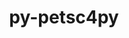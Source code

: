 ---
title: "py-petsc4py"
layout: cache
categories: [package, develop]
meta: {"versions": ["3.19.4", "3.20.0"], "compilers": ["cce@=15.0.1", "gcc@=11.1.0", "gcc@=11.4.0", "oneapi@=2023.2.0"], "oss": ["rhel8", "ubuntu20.04"], "platforms": ["linux"], "targets": ["aarch64", "ppc64le", "x86_64", "x86_64_v3", "zen4"], "stacks": ["e4s", "e4s-arm", "e4s-cray-rhel", "e4s-oneapi", "e4s-power", "root"], "num_specs": 38, "num_specs_by_stack": {"root": 38, "e4s-cray-rhel": 4, "e4s-arm": 1, "e4s-power": 11, "e4s-oneapi": 10, "e4s": 12}}
spec_details: [{"hash": "iflwqlsut6szatzth6hxwfjdggbku4um", "compiler": "cce@=15.0.1", "versions": ["3.19.4"], "os": "rhel8", "platform": "linux", "target": "zen4", "variants": ["build_system=python_pip", "+mpi"], "stacks": ["root", "e4s-cray-rhel"], "size": "-", "tarball": "https://binaries.spack.io/develop/build_cache/linux-rhel8-zen4/cce-15.0.1/py-petsc4py-3.19.4/linux-rhel8-zen4-cce-15.0.1-py-petsc4py-3.19.4-iflwqlsut6szatzth6hxwfjdggbku4um.spack"}, {"hash": "pqayiufaqqb5boqyw6233zvkozse4w55", "compiler": "cce@=15.0.1", "versions": ["3.19.4"], "os": "rhel8", "platform": "linux", "target": "zen4", "variants": ["build_system=python_pip", "+mpi"], "stacks": ["root", "e4s-cray-rhel"], "size": "-", "tarball": "https://binaries.spack.io/develop/build_cache/linux-rhel8-zen4/cce-15.0.1/py-petsc4py-3.19.4/linux-rhel8-zen4-cce-15.0.1-py-petsc4py-3.19.4-pqayiufaqqb5boqyw6233zvkozse4w55.spack"}, {"hash": "ukird5wixjwnvxodsp7vtcsunnqgpqdp", "compiler": "cce@=15.0.1", "versions": ["3.20.0"], "os": "rhel8", "platform": "linux", "target": "zen4", "variants": ["build_system=python_pip", "+mpi"], "stacks": ["root", "e4s-cray-rhel"], "size": "-", "tarball": "https://binaries.spack.io/develop/build_cache/linux-rhel8-zen4/cce-15.0.1/py-petsc4py-3.20.0/linux-rhel8-zen4-cce-15.0.1-py-petsc4py-3.20.0-ukird5wixjwnvxodsp7vtcsunnqgpqdp.spack"}, {"hash": "zupzcm2p5mruf6eqvnrwdccqe6izgxm6", "compiler": "cce@=15.0.1", "versions": ["3.19.4"], "os": "rhel8", "platform": "linux", "target": "zen4", "variants": ["build_system=python_pip", "+mpi"], "stacks": ["root", "e4s-cray-rhel"], "size": "-", "tarball": "https://binaries.spack.io/develop/build_cache/linux-rhel8-zen4/cce-15.0.1/py-petsc4py-3.19.4/linux-rhel8-zen4-cce-15.0.1-py-petsc4py-3.19.4-zupzcm2p5mruf6eqvnrwdccqe6izgxm6.spack"}, {"hash": "f2brgeukcj3c66gadmjc7tgjo6siydxm", "compiler": "gcc@=11.4.0", "versions": ["3.20.0"], "os": "ubuntu20.04", "platform": "linux", "target": "aarch64", "variants": ["build_system=python_pip", "+mpi"], "stacks": ["e4s-arm", "root"], "size": "-", "tarball": "https://binaries.spack.io/develop/build_cache/linux-ubuntu20.04-aarch64/gcc-11.4.0/py-petsc4py-3.20.0/linux-ubuntu20.04-aarch64-gcc-11.4.0-py-petsc4py-3.20.0-f2brgeukcj3c66gadmjc7tgjo6siydxm.spack"}, {"hash": "l7e5cnmaecsabxeznxjycavulniqtxzw", "compiler": "gcc@=11.1.0", "versions": ["3.19.4"], "os": "ubuntu20.04", "platform": "linux", "target": "ppc64le", "variants": ["build_system=python_pip", "+mpi"], "stacks": ["e4s-power", "root"], "size": "-", "tarball": "https://binaries.spack.io/develop/build_cache/linux-ubuntu20.04-ppc64le/gcc-11.1.0/py-petsc4py-3.19.4/linux-ubuntu20.04-ppc64le-gcc-11.1.0-py-petsc4py-3.19.4-l7e5cnmaecsabxeznxjycavulniqtxzw.spack"}, {"hash": "pej4dnb3346pspt4chrvtgwan4idcsfk", "compiler": "gcc@=11.1.0", "versions": ["3.19.4"], "os": "ubuntu20.04", "platform": "linux", "target": "ppc64le", "variants": ["build_system=python_pip", "+mpi"], "stacks": ["e4s-power", "root"], "size": "-", "tarball": "https://binaries.spack.io/develop/build_cache/linux-ubuntu20.04-ppc64le/gcc-11.1.0/py-petsc4py-3.19.4/linux-ubuntu20.04-ppc64le-gcc-11.1.0-py-petsc4py-3.19.4-pej4dnb3346pspt4chrvtgwan4idcsfk.spack"}, {"hash": "rrtng66zby762q4sfu4fm35752yaptl2", "compiler": "gcc@=11.1.0", "versions": ["3.19.4"], "os": "ubuntu20.04", "platform": "linux", "target": "ppc64le", "variants": ["build_system=python_pip", "+mpi"], "stacks": ["e4s-power", "root"], "size": "-", "tarball": "https://binaries.spack.io/develop/build_cache/linux-ubuntu20.04-ppc64le/gcc-11.1.0/py-petsc4py-3.19.4/linux-ubuntu20.04-ppc64le-gcc-11.1.0-py-petsc4py-3.19.4-rrtng66zby762q4sfu4fm35752yaptl2.spack"}, {"hash": "adklqnbevgl4fa4o6chl2pviaqhay3rc", "compiler": "gcc@=11.1.0", "versions": ["3.19.4"], "os": "ubuntu20.04", "platform": "linux", "target": "ppc64le", "variants": ["build_system=python_pip", "+mpi"], "stacks": ["e4s-power", "root"], "size": "-", "tarball": "https://binaries.spack.io/develop/build_cache/linux-ubuntu20.04-ppc64le/gcc-11.1.0/py-petsc4py-3.19.4/linux-ubuntu20.04-ppc64le-gcc-11.1.0-py-petsc4py-3.19.4-adklqnbevgl4fa4o6chl2pviaqhay3rc.spack"}, {"hash": "dmn3n6cn3whhy2rapri55auqagzhjuli", "compiler": "gcc@=11.1.0", "versions": ["3.19.4"], "os": "ubuntu20.04", "platform": "linux", "target": "ppc64le", "variants": ["build_system=python_pip", "+mpi"], "stacks": ["e4s-power", "root"], "size": "-", "tarball": "https://binaries.spack.io/develop/build_cache/linux-ubuntu20.04-ppc64le/gcc-11.1.0/py-petsc4py-3.19.4/linux-ubuntu20.04-ppc64le-gcc-11.1.0-py-petsc4py-3.19.4-dmn3n6cn3whhy2rapri55auqagzhjuli.spack"}, {"hash": "d7mslllsoi7mchauzzsux2lee7nfzbwj", "compiler": "gcc@=11.1.0", "versions": ["3.19.4"], "os": "ubuntu20.04", "platform": "linux", "target": "ppc64le", "variants": ["build_system=python_pip", "+mpi"], "stacks": ["e4s-power", "root"], "size": "-", "tarball": "https://binaries.spack.io/develop/build_cache/linux-ubuntu20.04-ppc64le/gcc-11.1.0/py-petsc4py-3.19.4/linux-ubuntu20.04-ppc64le-gcc-11.1.0-py-petsc4py-3.19.4-d7mslllsoi7mchauzzsux2lee7nfzbwj.spack"}, {"hash": "jotrwldtmioyf3gqxivkrrmqjibnz447", "compiler": "gcc@=11.1.0", "versions": ["3.19.4"], "os": "ubuntu20.04", "platform": "linux", "target": "ppc64le", "variants": ["build_system=python_pip", "+mpi"], "stacks": ["e4s-power", "root"], "size": "-", "tarball": "https://binaries.spack.io/develop/build_cache/linux-ubuntu20.04-ppc64le/gcc-11.1.0/py-petsc4py-3.19.4/linux-ubuntu20.04-ppc64le-gcc-11.1.0-py-petsc4py-3.19.4-jotrwldtmioyf3gqxivkrrmqjibnz447.spack"}, {"hash": "ltxd3whjlputulxxasemmg5l4cjlyqr7", "compiler": "gcc@=11.1.0", "versions": ["3.19.4"], "os": "ubuntu20.04", "platform": "linux", "target": "ppc64le", "variants": ["build_system=python_pip", "+mpi"], "stacks": ["e4s-power", "root"], "size": "-", "tarball": "https://binaries.spack.io/develop/build_cache/linux-ubuntu20.04-ppc64le/gcc-11.1.0/py-petsc4py-3.19.4/linux-ubuntu20.04-ppc64le-gcc-11.1.0-py-petsc4py-3.19.4-ltxd3whjlputulxxasemmg5l4cjlyqr7.spack"}, {"hash": "vfybeu2hpp4hgnj262um24u2lkug4xrx", "compiler": "gcc@=11.1.0", "versions": ["3.19.4"], "os": "ubuntu20.04", "platform": "linux", "target": "ppc64le", "variants": ["build_system=python_pip", "+mpi"], "stacks": ["e4s-power", "root"], "size": "-", "tarball": "https://binaries.spack.io/develop/build_cache/linux-ubuntu20.04-ppc64le/gcc-11.1.0/py-petsc4py-3.19.4/linux-ubuntu20.04-ppc64le-gcc-11.1.0-py-petsc4py-3.19.4-vfybeu2hpp4hgnj262um24u2lkug4xrx.spack"}, {"hash": "5md2mp5ia62juonk63bovfudrkmo7iph", "compiler": "gcc@=11.1.0", "versions": ["3.19.4"], "os": "ubuntu20.04", "platform": "linux", "target": "ppc64le", "variants": ["build_system=python_pip", "+mpi"], "stacks": ["e4s-power", "root"], "size": "-", "tarball": "https://binaries.spack.io/develop/build_cache/linux-ubuntu20.04-ppc64le/gcc-11.1.0/py-petsc4py-3.19.4/linux-ubuntu20.04-ppc64le-gcc-11.1.0-py-petsc4py-3.19.4-5md2mp5ia62juonk63bovfudrkmo7iph.spack"}, {"hash": "3l3lnyyqpztjbhklkyf6txzacf2aewaq", "compiler": "gcc@=11.1.0", "versions": ["3.20.0"], "os": "ubuntu20.04", "platform": "linux", "target": "ppc64le", "variants": ["build_system=python_pip", "+mpi"], "stacks": ["e4s-power", "root"], "size": "-", "tarball": "https://binaries.spack.io/develop/build_cache/linux-ubuntu20.04-ppc64le/gcc-11.1.0/py-petsc4py-3.20.0/linux-ubuntu20.04-ppc64le-gcc-11.1.0-py-petsc4py-3.20.0-3l3lnyyqpztjbhklkyf6txzacf2aewaq.spack"}, {"hash": "dxtj675v3rxn2mjl4f6t7hyygx7xgu4u", "compiler": "oneapi@=2023.2.0", "versions": ["3.19.4"], "os": "ubuntu20.04", "platform": "linux", "target": "x86_64", "variants": ["build_system=python_pip", "+mpi"], "stacks": ["root", "e4s-oneapi"], "size": "-", "tarball": "https://binaries.spack.io/develop/build_cache/linux-ubuntu20.04-x86_64/oneapi-2023.2.0/py-petsc4py-3.19.4/linux-ubuntu20.04-x86_64-oneapi-2023.2.0-py-petsc4py-3.19.4-dxtj675v3rxn2mjl4f6t7hyygx7xgu4u.spack"}, {"hash": "evh6t562f3llsoucmpfr4vsevdwi6nbd", "compiler": "oneapi@=2023.2.0", "versions": ["3.19.4"], "os": "ubuntu20.04", "platform": "linux", "target": "x86_64", "variants": ["build_system=python_pip", "+mpi"], "stacks": ["root", "e4s-oneapi"], "size": "-", "tarball": "https://binaries.spack.io/develop/build_cache/linux-ubuntu20.04-x86_64/oneapi-2023.2.0/py-petsc4py-3.19.4/linux-ubuntu20.04-x86_64-oneapi-2023.2.0-py-petsc4py-3.19.4-evh6t562f3llsoucmpfr4vsevdwi6nbd.spack"}, {"hash": "fop7x64xte3uo3gaciqj3piarqoluwwd", "compiler": "oneapi@=2023.2.0", "versions": ["3.19.4"], "os": "ubuntu20.04", "platform": "linux", "target": "x86_64", "variants": ["build_system=python_pip", "+mpi"], "stacks": ["root", "e4s-oneapi"], "size": "-", "tarball": "https://binaries.spack.io/develop/build_cache/linux-ubuntu20.04-x86_64/oneapi-2023.2.0/py-petsc4py-3.19.4/linux-ubuntu20.04-x86_64-oneapi-2023.2.0-py-petsc4py-3.19.4-fop7x64xte3uo3gaciqj3piarqoluwwd.spack"}, {"hash": "n4fevxhalubcvkzuievx54eg6cvuej7k", "compiler": "oneapi@=2023.2.0", "versions": ["3.19.4"], "os": "ubuntu20.04", "platform": "linux", "target": "x86_64", "variants": ["build_system=python_pip", "+mpi"], "stacks": ["root", "e4s-oneapi"], "size": "-", "tarball": "https://binaries.spack.io/develop/build_cache/linux-ubuntu20.04-x86_64/oneapi-2023.2.0/py-petsc4py-3.19.4/linux-ubuntu20.04-x86_64-oneapi-2023.2.0-py-petsc4py-3.19.4-n4fevxhalubcvkzuievx54eg6cvuej7k.spack"}, {"hash": "goxvtv3rydugig6krwpznydqzdw6o7f6", "compiler": "oneapi@=2023.2.0", "versions": ["3.19.4"], "os": "ubuntu20.04", "platform": "linux", "target": "x86_64", "variants": ["build_system=python_pip", "+mpi"], "stacks": ["root", "e4s-oneapi"], "size": "-", "tarball": "https://binaries.spack.io/develop/build_cache/linux-ubuntu20.04-x86_64/oneapi-2023.2.0/py-petsc4py-3.19.4/linux-ubuntu20.04-x86_64-oneapi-2023.2.0-py-petsc4py-3.19.4-goxvtv3rydugig6krwpznydqzdw6o7f6.spack"}, {"hash": "pke7esyoonty6ugqva5f2nka5vjzs2jx", "compiler": "oneapi@=2023.2.0", "versions": ["3.19.4"], "os": "ubuntu20.04", "platform": "linux", "target": "x86_64", "variants": ["build_system=python_pip", "+mpi"], "stacks": ["root", "e4s-oneapi"], "size": "-", "tarball": "https://binaries.spack.io/develop/build_cache/linux-ubuntu20.04-x86_64/oneapi-2023.2.0/py-petsc4py-3.19.4/linux-ubuntu20.04-x86_64-oneapi-2023.2.0-py-petsc4py-3.19.4-pke7esyoonty6ugqva5f2nka5vjzs2jx.spack"}, {"hash": "nmbuk7fcxqgr3k3b5vugetz256adrqgi", "compiler": "oneapi@=2023.2.0", "versions": ["3.19.4"], "os": "ubuntu20.04", "platform": "linux", "target": "x86_64", "variants": ["build_system=python_pip", "+mpi"], "stacks": ["root", "e4s-oneapi"], "size": "-", "tarball": "https://binaries.spack.io/develop/build_cache/linux-ubuntu20.04-x86_64/oneapi-2023.2.0/py-petsc4py-3.19.4/linux-ubuntu20.04-x86_64-oneapi-2023.2.0-py-petsc4py-3.19.4-nmbuk7fcxqgr3k3b5vugetz256adrqgi.spack"}, {"hash": "rjusfg4fcfob2igtlcroue7gas4ycdyz", "compiler": "oneapi@=2023.2.0", "versions": ["3.19.4"], "os": "ubuntu20.04", "platform": "linux", "target": "x86_64", "variants": ["build_system=python_pip", "+mpi"], "stacks": ["root", "e4s-oneapi"], "size": "-", "tarball": "https://binaries.spack.io/develop/build_cache/linux-ubuntu20.04-x86_64/oneapi-2023.2.0/py-petsc4py-3.19.4/linux-ubuntu20.04-x86_64-oneapi-2023.2.0-py-petsc4py-3.19.4-rjusfg4fcfob2igtlcroue7gas4ycdyz.spack"}, {"hash": "sc5u4pzxqqqhlbgzz3urjdth4x3xa6nm", "compiler": "oneapi@=2023.2.0", "versions": ["3.19.4"], "os": "ubuntu20.04", "platform": "linux", "target": "x86_64", "variants": ["build_system=python_pip", "+mpi"], "stacks": ["root", "e4s-oneapi"], "size": "-", "tarball": "https://binaries.spack.io/develop/build_cache/linux-ubuntu20.04-x86_64/oneapi-2023.2.0/py-petsc4py-3.19.4/linux-ubuntu20.04-x86_64-oneapi-2023.2.0-py-petsc4py-3.19.4-sc5u4pzxqqqhlbgzz3urjdth4x3xa6nm.spack"}, {"hash": "of4lwulcydst3vvf7u2k5klaelq4nomt", "compiler": "oneapi@=2023.2.0", "versions": ["3.20.0"], "os": "ubuntu20.04", "platform": "linux", "target": "x86_64", "variants": ["build_system=python_pip", "+mpi"], "stacks": ["root", "e4s-oneapi"], "size": "-", "tarball": "https://binaries.spack.io/develop/build_cache/linux-ubuntu20.04-x86_64/oneapi-2023.2.0/py-petsc4py-3.20.0/linux-ubuntu20.04-x86_64-oneapi-2023.2.0-py-petsc4py-3.20.0-of4lwulcydst3vvf7u2k5klaelq4nomt.spack"}, {"hash": "wu5uc5ra3w56kidpbi7zzkqbah7lgfqx", "compiler": "gcc@=11.1.0", "versions": ["3.19.4"], "os": "ubuntu20.04", "platform": "linux", "target": "x86_64_v3", "variants": ["build_system=python_pip", "+mpi"], "stacks": ["root", "e4s"], "size": "-", "tarball": "https://binaries.spack.io/develop/build_cache/linux-ubuntu20.04-x86_64_v3/gcc-11.1.0/py-petsc4py-3.19.4/linux-ubuntu20.04-x86_64_v3-gcc-11.1.0-py-petsc4py-3.19.4-wu5uc5ra3w56kidpbi7zzkqbah7lgfqx.spack"}, {"hash": "bpakxw3ncdqsiq47ajxftjnlxtk2xaht", "compiler": "gcc@=11.1.0", "versions": ["3.19.4"], "os": "ubuntu20.04", "platform": "linux", "target": "x86_64_v3", "variants": ["build_system=python_pip", "+mpi"], "stacks": ["root", "e4s"], "size": "-", "tarball": "https://binaries.spack.io/develop/build_cache/linux-ubuntu20.04-x86_64_v3/gcc-11.1.0/py-petsc4py-3.19.4/linux-ubuntu20.04-x86_64_v3-gcc-11.1.0-py-petsc4py-3.19.4-bpakxw3ncdqsiq47ajxftjnlxtk2xaht.spack"}, {"hash": "6hf4mhsuyw5pwhzjmw4erok2e4zhpumf", "compiler": "gcc@=11.1.0", "versions": ["3.19.4"], "os": "ubuntu20.04", "platform": "linux", "target": "x86_64_v3", "variants": ["build_system=python_pip", "+mpi"], "stacks": ["root", "e4s"], "size": "-", "tarball": "https://binaries.spack.io/develop/build_cache/linux-ubuntu20.04-x86_64_v3/gcc-11.1.0/py-petsc4py-3.19.4/linux-ubuntu20.04-x86_64_v3-gcc-11.1.0-py-petsc4py-3.19.4-6hf4mhsuyw5pwhzjmw4erok2e4zhpumf.spack"}, {"hash": "qo27x4wd65qfsjzyz2ojip7y3ec27fgb", "compiler": "gcc@=11.1.0", "versions": ["3.19.4"], "os": "ubuntu20.04", "platform": "linux", "target": "x86_64_v3", "variants": ["build_system=python_pip", "+mpi"], "stacks": ["root", "e4s"], "size": "-", "tarball": "https://binaries.spack.io/develop/build_cache/linux-ubuntu20.04-x86_64_v3/gcc-11.1.0/py-petsc4py-3.19.4/linux-ubuntu20.04-x86_64_v3-gcc-11.1.0-py-petsc4py-3.19.4-qo27x4wd65qfsjzyz2ojip7y3ec27fgb.spack"}, {"hash": "64rsfgychgjgr3vhg4dzrzpgm57asjlk", "compiler": "gcc@=11.1.0", "versions": ["3.19.4"], "os": "ubuntu20.04", "platform": "linux", "target": "x86_64_v3", "variants": ["build_system=python_pip", "+mpi"], "stacks": ["root", "e4s"], "size": "-", "tarball": "https://binaries.spack.io/develop/build_cache/linux-ubuntu20.04-x86_64_v3/gcc-11.1.0/py-petsc4py-3.19.4/linux-ubuntu20.04-x86_64_v3-gcc-11.1.0-py-petsc4py-3.19.4-64rsfgychgjgr3vhg4dzrzpgm57asjlk.spack"}, {"hash": "p5uxirayul2j7jwqntaxdqjxssphozsy", "compiler": "gcc@=11.1.0", "versions": ["3.19.4"], "os": "ubuntu20.04", "platform": "linux", "target": "x86_64_v3", "variants": ["build_system=python_pip", "+mpi"], "stacks": ["root", "e4s"], "size": "-", "tarball": "https://binaries.spack.io/develop/build_cache/linux-ubuntu20.04-x86_64_v3/gcc-11.1.0/py-petsc4py-3.19.4/linux-ubuntu20.04-x86_64_v3-gcc-11.1.0-py-petsc4py-3.19.4-p5uxirayul2j7jwqntaxdqjxssphozsy.spack"}, {"hash": "lnrdmiy523kkh3yhmiswyzww6khx3vyy", "compiler": "gcc@=11.1.0", "versions": ["3.19.4"], "os": "ubuntu20.04", "platform": "linux", "target": "x86_64_v3", "variants": ["build_system=python_pip", "+mpi"], "stacks": ["root", "e4s"], "size": "-", "tarball": "https://binaries.spack.io/develop/build_cache/linux-ubuntu20.04-x86_64_v3/gcc-11.1.0/py-petsc4py-3.19.4/linux-ubuntu20.04-x86_64_v3-gcc-11.1.0-py-petsc4py-3.19.4-lnrdmiy523kkh3yhmiswyzww6khx3vyy.spack"}, {"hash": "hzer6luzmgprw56yka2f5n24x546rejz", "compiler": "gcc@=11.1.0", "versions": ["3.19.4"], "os": "ubuntu20.04", "platform": "linux", "target": "x86_64_v3", "variants": ["build_system=python_pip", "+mpi"], "stacks": ["root", "e4s"], "size": "-", "tarball": "https://binaries.spack.io/develop/build_cache/linux-ubuntu20.04-x86_64_v3/gcc-11.1.0/py-petsc4py-3.19.4/linux-ubuntu20.04-x86_64_v3-gcc-11.1.0-py-petsc4py-3.19.4-hzer6luzmgprw56yka2f5n24x546rejz.spack"}, {"hash": "or53sr4sjhxah2wiar4ige4s4cbo2uhe", "compiler": "gcc@=11.1.0", "versions": ["3.20.0"], "os": "ubuntu20.04", "platform": "linux", "target": "x86_64_v3", "variants": ["build_system=python_pip", "+mpi"], "stacks": ["root", "e4s"], "size": "-", "tarball": "https://binaries.spack.io/develop/build_cache/linux-ubuntu20.04-x86_64_v3/gcc-11.1.0/py-petsc4py-3.20.0/linux-ubuntu20.04-x86_64_v3-gcc-11.1.0-py-petsc4py-3.20.0-or53sr4sjhxah2wiar4ige4s4cbo2uhe.spack"}, {"hash": "lhupjlnzkaha3x6txc2duhl7hx6u2hol", "compiler": "gcc@=11.1.0", "versions": ["3.19.4"], "os": "ubuntu20.04", "platform": "linux", "target": "x86_64_v3", "variants": ["build_system=python_pip", "+mpi"], "stacks": ["root", "e4s"], "size": "-", "tarball": "https://binaries.spack.io/develop/build_cache/linux-ubuntu20.04-x86_64_v3/gcc-11.1.0/py-petsc4py-3.19.4/linux-ubuntu20.04-x86_64_v3-gcc-11.1.0-py-petsc4py-3.19.4-lhupjlnzkaha3x6txc2duhl7hx6u2hol.spack"}, {"hash": "eirdgk3zcup4qsayypl6k2g6eketk3bi", "compiler": "gcc@=11.1.0", "versions": ["3.19.4"], "os": "ubuntu20.04", "platform": "linux", "target": "x86_64_v3", "variants": ["build_system=python_pip", "+mpi"], "stacks": ["root", "e4s"], "size": "-", "tarball": "https://binaries.spack.io/develop/build_cache/linux-ubuntu20.04-x86_64_v3/gcc-11.1.0/py-petsc4py-3.19.4/linux-ubuntu20.04-x86_64_v3-gcc-11.1.0-py-petsc4py-3.19.4-eirdgk3zcup4qsayypl6k2g6eketk3bi.spack"}, {"hash": "vkvev6eurjgkmeljj6maumolsq5s2q7l", "compiler": "gcc@=11.4.0", "versions": ["3.20.0"], "os": "ubuntu20.04", "platform": "linux", "target": "x86_64_v3", "variants": ["build_system=python_pip", "+mpi"], "stacks": ["root", "e4s"], "size": "-", "tarball": "https://binaries.spack.io/develop/build_cache/linux-ubuntu20.04-x86_64_v3/gcc-11.4.0/py-petsc4py-3.20.0/linux-ubuntu20.04-x86_64_v3-gcc-11.4.0-py-petsc4py-3.20.0-vkvev6eurjgkmeljj6maumolsq5s2q7l.spack"}]
---